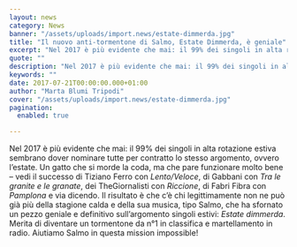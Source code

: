 ```yaml
---
layout: news
category: News
banner: "/assets/uploads/import.news/estate-dimmerda.jpg"
title: "Il nuovo anti-tormentone di Salmo, Estate Dimmerda, è geniale"
excerpt: "Nel 2017 è più evidente che mai: il 99% dei singoli in alta rotazione estiva sembrano dover nominare tutte per contratto lo stesso argomento, ovvero l’estate. Un gatto che si morde la coda, ma che pare funzionare molto bene – vedi il successo di Tiziano Ferro con Lento/Veloce, di Gabbani con Tra le granite e [&hellip"
quote: ""
description: "Nel 2017 è più evidente che mai: il 99% dei singoli in alta rotazione estiva sembrano dover nominare tutte per contratto lo stesso argomento, ovvero l’estate. Un gatto che si morde la coda, ma che pare funzionare molto bene – vedi il successo di Tiziano Ferro con Lento/Veloce, di Gabbani con Tra le granite e [&hellip"
keywords: ""
date: 2017-07-21T00:00:00.000+01:00
author: "Marta Blumi Tripodi"
cover: "/assets/uploads/import.news/estate-dimmerda.jpg"
pagination:
  enabled: true

---
```


Nel 2017 è più evidente che mai: il 99% dei singoli in alta rotazione estiva sembrano dover nominare tutte per contratto lo stesso argomento, ovvero l’estate. Un gatto che si morde la coda, ma che pare funzionare molto bene – vedi il successo di Tiziano Ferro con _Lento/Veloce_, di Gabbani con _Tra le granite e le granate_, dei TheGiornalisti con _Riccione_, di Fabri Fibra con _Pamplona_ e via dicendo. Il risultato è che c’è chi legittimamente non ne può già più della stagione calda e della sua musica, tipo Salmo, che ha sfornato un pezzo geniale e definitivo sull’argomento singoli estivi: _Estate dimmerda_. Merita di diventare un tormentone da n°1 in classifica e martellamento in radio. Aiutiamo Salmo in questa mission impossible!